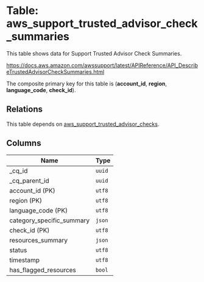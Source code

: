 # Table: aws_support_trusted_advisor_check_summaries

This table shows data for Support Trusted Advisor Check Summaries.

https://docs.aws.amazon.com/awssupport/latest/APIReference/API_DescribeTrustedAdvisorCheckSummaries.html

The composite primary key for this table is (**account_id**, **region**, **language_code**, **check_id**).

## Relations

This table depends on [aws_support_trusted_advisor_checks](aws_support_trusted_advisor_checks).

## Columns

| Name          | Type          |
| ------------- | ------------- |
|_cq_id|`uuid`|
|_cq_parent_id|`uuid`|
|account_id (PK)|`utf8`|
|region (PK)|`utf8`|
|language_code (PK)|`utf8`|
|category_specific_summary|`json`|
|check_id (PK)|`utf8`|
|resources_summary|`json`|
|status|`utf8`|
|timestamp|`utf8`|
|has_flagged_resources|`bool`|